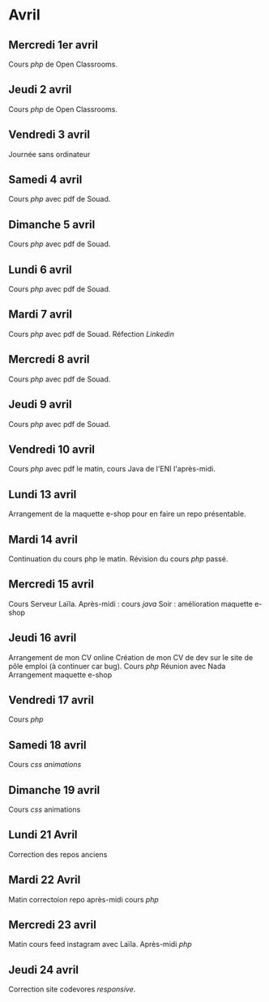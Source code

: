 # Avril

## Mercredi 1er avril

Cours _php_ de Open Classrooms.

## Jeudi 2 avril

Cours _php_ de Open Classrooms.

## Vendredi 3 avril

Journée sans ordinateur

## Samedi 4 avril

Cours _php_ avec pdf de Souad.

## Dimanche  5 avril

Cours _php_ avec pdf de Souad.

## Lundi 6 avril

Cours _php_ avec pdf de Souad.

## Mardi 7 avril

Cours _php_ avec pdf de Souad.
Réfection _Linkedin_

## Mercredi 8 avril

Cours _php_ avec pdf de Souad.

## Jeudi 9 avril

Cours _php_ avec pdf de Souad.

## Vendredi 10 avril

Cours _php_ avec pdf le matin, cours Java de l'ENI l'après-midi.


## Lundi 13 avril

Arrangement de la maquette e-shop pour en faire un repo présentable.

## Mardi 14 avril

Continuation du cours php le matin.
Révision du cours _php_ passé.

## Mercredi 15 avril

Cours Serveur Laïla.
Après-midi : cours _java_
Soir : amélioration maquette e-shop

## Jeudi 16 avril

Arrangement de mon CV online
Création de mon CV de dev sur le site de pôle emploi (à continuer car bug).
Cours _php_
Réunion avec Nada
Arrangement maquette e-shop

## Vendredi 17 avril

Cours _php_

## Samedi 18 avril

Cours _css animations_

## Dimanche 19 avril

Cours _css_ animations

## Lundi 21 Avril

Correction des repos anciens

## Mardi 22 Avril

Matin correctoion repo
après-midi cours _php_

## Mercredi 23 avril

Matin cours feed instagram avec Laïla.
Après-midi _php_

## Jeudi 24 avril

Correction site codevores _responsive_.
